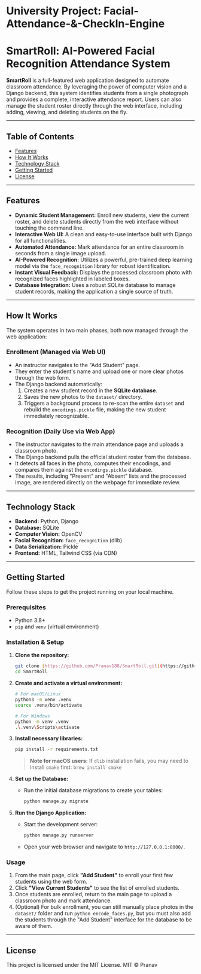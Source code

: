 # University Project: Facial-Attendance-&-CheckIn-Engine

# SmartRoll: AI-Powered Facial Recognition Attendance System

**SmartRoll** is a full-featured web application designed to automate classroom attendance. By leveraging the power of computer vision and a Django backend, this system identifies students from a single photograph and provides a complete, interactive attendance report. Users can also manage the student roster directly through the web interface, including adding, viewing, and deleting students on the fly.

---

## Table of Contents

- [Features](#features)
- [How It Works](#how-it-works)
- [Technology Stack](#technology-stack)
- [Getting Started](#getting-started)
- [License](#license)

---

## Features

- **Dynamic Student Management:** Enroll new students, view the current roster, and delete students directly from the web interface without touching the command line.
- **Interactive Web UI:** A clean and easy-to-use interface built with Django for all functionalities.
- **Automated Attendance:** Mark attendance for an entire classroom in seconds from a single image upload.
- **AI-Powered Recognition:** Utilizes a powerful, pre-trained deep learning model via the `face_recognition` library for robust identification.
- **Instant Visual Feedback:** Displays the processed classroom photo with recognized faces highlighted in labeled boxes.
- **Database Integration:** Uses a robust SQLite database to manage student records, making the application a single source of truth.

---

## How It Works

The system operates in two main phases, both now managed through the web application:

### Enrollment (Managed via Web UI)
- An instructor navigates to the "Add Student" page.
- They enter the student's name and upload one or more clear photos through the web form.
- The Django backend automatically:
    1.  Creates a new student record in the **SQLite database**.
    2.  Saves the new photos to the `dataset/` directory.
    3.  Triggers a background process to re-scan the entire `dataset` and rebuild the `encodings.pickle` file, making the new student immediately recognizable.

### Recognition (Daily Use via Web App)
- The instructor navigates to the main attendance page and uploads a classroom photo.
- The Django backend pulls the official student roster from the database.
- It detects all faces in the photo, computes their encodings, and compares them against the `encodings.pickle` database.
- The results, including "Present" and "Absent" lists and the processed image, are rendered directly on the webpage for immediate review.

---

## Technology Stack

- **Backend:** Python, Django
- **Database:** SQLite
- **Computer Vision:** OpenCV
- **Facial Recognition:** `face_recognition` (dlib)
- **Data Serialization:** Pickle
- **Frontend:** HTML, Tailwind CSS (via CDN)

---

## Getting Started

Follow these steps to get the project running on your local machine.

### Prerequisites

- Python 3.8+
- `pip` and `venv` (virtual environment)

### Installation & Setup

1.  **Clone the repository:**
    ```sh
    git clone [https://github.com/Pranav188/SmartRoll.git](https://github.com/Pranav188/SmartRoll.git)
    cd SmartRoll
    ```

2.  **Create and activate a virtual environment:**
    ```sh
    # For macOS/Linux
    python3 -m venv .venv
    source .venv/bin/activate
    
    # For Windows
    python -m venv .venv
    .\.venv\Scripts\activate
    ```

3.  **Install necessary libraries:**
    ```sh
    pip install -r requirements.txt
    ```
    > **Note for macOS users:** If `dlib` installation fails, you may need to install `cmake` first: `brew install cmake`

4.  **Set up the Database:**
    - Run the initial database migrations to create your tables:
      ```sh
      python manage.py migrate
      ```

5.  **Run the Django Application:**
    - Start the development server:
      ```sh
      python manage.py runserver
      ```
    - Open your web browser and navigate to `http://127.0.0.1:8000/`.

### Usage

1.  From the main page, click **"Add Student"** to enroll your first few students using the web form.
2.  Click **"View Current Students"** to see the list of enrolled students.
3.  Once students are enrolled, return to the main page to upload a classroom photo and mark attendance.
4.  (Optional) For bulk enrollment, you can still manually place photos in the `dataset/` folder and run `python encode_faces.py`, but you must also add the students through the "Add Student" interface for the database to be aware of them.

---

## License

This project is licensed under the MIT License.
MIT © Pranav